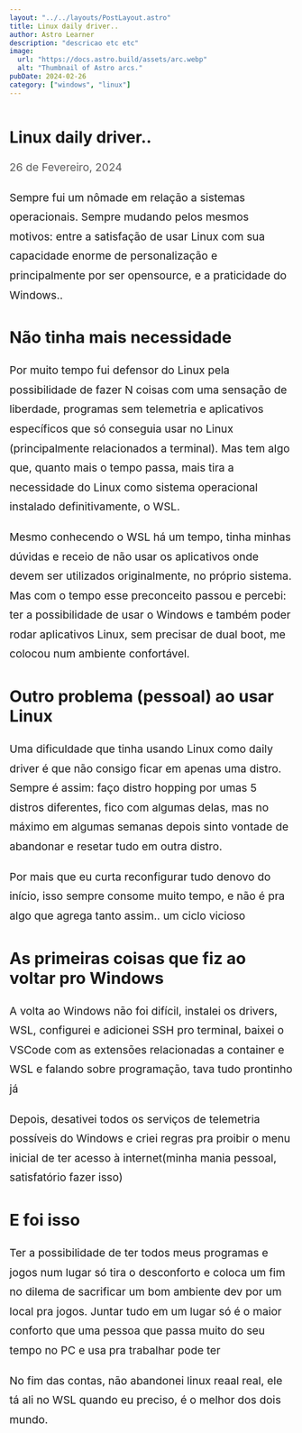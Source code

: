 ```yaml
---
layout: "../../layouts/PostLayout.astro"
title: Linux daily driver..
author: Astro Learner
description: "descricao etc etc"
image:
  url: "https://docs.astro.build/assets/arc.webp"
  alt: "Thumbnail of Astro arcs."
pubDate: 2024-02-26
category: ["windows", "linux"]
---
```


<style>
  main{
    width: 100%;
    height: 100%;
  }

  .markdownContent{
    width: 100%;
    display: flex;
    justify-content: center;
  }
  .markdownContent p{
    margin-top: 1em;
    margin-bottom: 1em;
  }
  /*.markdownBase{*/
  /*  width: 85%;*/
  /*}*/
  .postDate{
    --tw-text-opacity: 1;
    color: rgb(91, 91, 91);
    margin-bottom: 2em;
  }
  .markdownContent p{
    line-height: 1.8em;
    font-size: 1.2rem;
  }

  .markdownContent h2{
    font-size:1.8rem
  }



  .markdownBase img{
    display: block;
    margin-left: auto;
    margin-right: auto;
    max-width: 100%;
  }

  .imgContainer{
    display: flex;
    flex-direction: column;
  }

  .imgContainer a{
    font-size: 1em;
    margin: 0em;
    margin-bottom: 1em;
    text-align: center;
    text-decoration: none;
    color: #415a77;
  }


</style>

<PostLayout>
<main>
<div class="markdownContent">
<div class="markdownBase">

# Linux daily driver..

<p class="postDate">26 de Fevereiro, 2024</p>

Sempre fui um nômade em relação a sistemas operacionais. Sempre mudando pelos mesmos motivos: entre a satisfação de usar Linux com sua capacidade enorme de personalização e principalmente por ser opensource, e a praticidade do Windows..

## Não tinha mais necessidade

Por muito tempo fui defensor do Linux pela possibilidade de fazer N coisas com uma sensação de liberdade, programas sem telemetria e aplicativos específicos que só conseguia usar no Linux (principalmente relacionados a terminal). Mas tem algo que, quanto mais o tempo passa, mais tira a necessidade do Linux como sistema operacional instalado definitivamente, o WSL.

Mesmo conhecendo o WSL há um tempo, tinha minhas dúvidas e receio de não usar os aplicativos onde devem ser utilizados originalmente, no próprio sistema. Mas com o tempo esse preconceito passou e percebi: ter a possibilidade de usar o Windows e também poder rodar aplicativos Linux, sem precisar de dual boot, me colocou num ambiente confortável.
## Outro problema (pessoal) ao usar Linux

Uma dificuldade que tinha usando Linux como daily driver é que não consigo ficar em apenas uma distro. Sempre é assim: faço distro hopping por umas 5 distros diferentes, fico com algumas delas, mas no máximo em algumas semanas depois sinto vontade de abandonar e resetar tudo em outra distro.

Por mais que eu curta reconfigurar tudo denovo do início, isso sempre consome muito tempo, e não é pra algo que agrega tanto assim.. um ciclo vicioso

## As primeiras coisas que fiz ao voltar pro Windows

A volta ao Windows não foi difícil, instalei os drivers, WSL, configurei e adicionei SSH pro terminal, baixei o VSCode com as extensões relacionadas a container e WSL e falando sobre programação, tava tudo prontinho já

Depois, desativei todos os serviços de telemetria possíveis do Windows e criei regras pra proibir o menu inicial de ter acesso à internet(minha mania pessoal, satisfatório fazer isso)

## E foi isso

Ter a possibilidade de ter todos meus programas e jogos num lugar só tira o desconforto e coloca um fim no dilema de sacrificar um bom ambiente dev por um local pra jogos. Juntar tudo em um lugar só é o maior conforto que uma pessoa que passa muito do seu tempo no PC e usa pra trabalhar pode ter

No fim das contas, não abandonei linux reaal real, ele tá ali no WSL quando eu preciso, é o melhor dos dois mundo.

</div>
</div>
</main>
</PostLayout>
